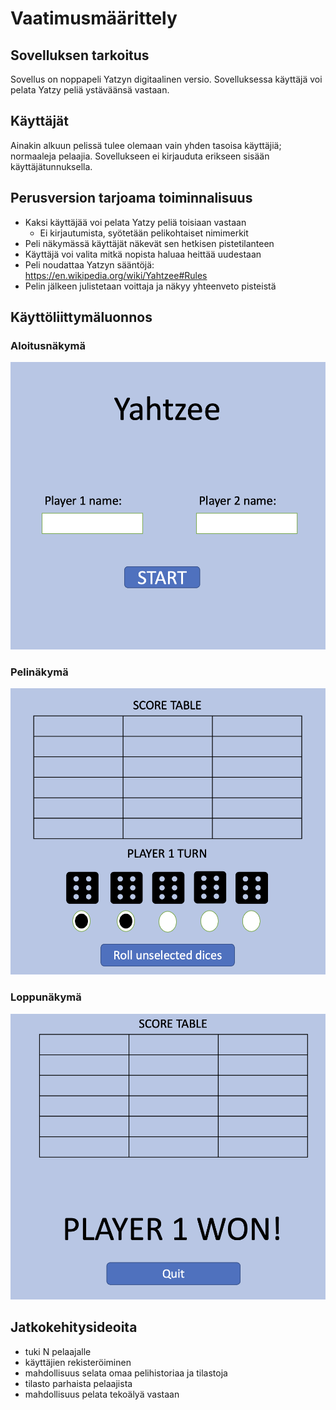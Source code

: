 # Vaatimusmäärittely

## Sovelluksen tarkoitus
Sovellus on noppapeli Yatzyn digitaalinen versio. Sovelluksessa käyttäjä voi pelata Yatzy peliä ystäväänsä vastaan.

## Käyttäjät
Ainakin alkuun pelissä tulee olemaan vain yhden tasoisa käyttäjiä; normaaleja pelaajia. Sovellukseen ei kirjauduta erikseen sisään käyttäjätunnuksella.

## Perusversion tarjoama toiminnalisuus  
- Kaksi käyttäjää voi pelata Yatzy peliä toisiaan vastaan
    - Ei kirjautumista, syötetään pelikohtaiset nimimerkit
- Peli näkymässä käyttäjät näkevät sen hetkisen pistetilanteen
- Käyttäjä voi valita mitkä nopista haluaa heittää uudestaan
- Peli noudattaa Yatzyn sääntöjä: https://en.wikipedia.org/wiki/Yahtzee#Rules
- Pelin jälkeen julistetaan voittaja ja näkyy yhteenveto pisteistä

## Käyttöliittymäluonnos
### Aloitusnäkymä
!["start view"](https://github.com/ulmala/ot-harjoitustyo/blob/master/dokumentaatio/imgs/start.png?raw=true)

### Pelinäkymä
!["start view"](https://github.com/ulmala/ot-harjoitustyo/blob/master/dokumentaatio/imgs/play.png?raw=true)

### Loppunäkymä
!["start view"](https://github.com/ulmala/ot-harjoitustyo/blob/master/dokumentaatio/imgs/end.png?raw=true)

## Jatkokehitysideoita
- tuki N pelaajalle
- käyttäjien rekisteröiminen
- mahdollisuus selata omaa pelihistoriaa ja tilastoja
- tilasto parhaista pelaajista
- mahdollisuus pelata tekoälyä vastaan